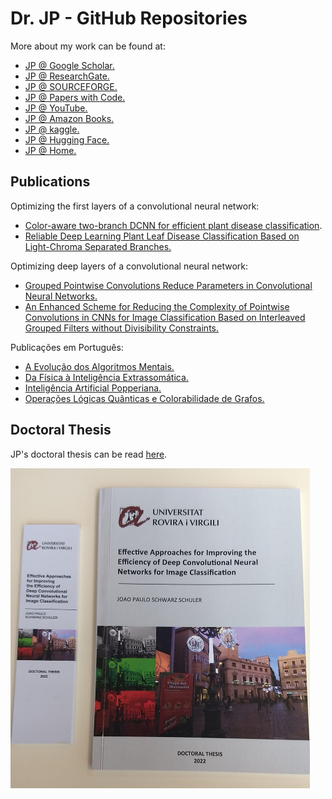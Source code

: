 # Dr. JP - GitHub Repositories

More about my work can be found at:
- [JP @ Google Scholar.](https://scholar.google.com/citations?hl=en&user=VACOLssAAAAJ)
- [JP @ ResearchGate.](https://www.researchgate.net/profile/Joao-Paulo-Schwarz-Schuler)
- [JP @ SOURCEFORGE.](https://sourceforge.net/u/jpss/profile/)
- [JP @ Papers with Code.](https://paperswithcode.com/search?q=author%3AJoao+Paulo+Schwarz+Schuler)
- [JP @ YouTube.](https://www.youtube.com/@artificial-intelligence-pascal)
- [JP @ Amazon Books.](https://www.amazon.com/stores/Dr.-Joao-Paulo-Schwarz-Schuler/author/B0BT9VJ45F)
- [JP @ kaggle.](https://www.kaggle.com/joaopauloschuler/datasets)
- [JP @ Hugging Face.](https://huggingface.co/schuler)
- [JP @ Home.](http://www.schulers.com/jpss/)

## Publications
Optimizing the first layers of a convolutional neural network:
- [Color-aware two-branch DCNN for efficient plant disease classification](https://www.researchgate.net/publication/361511874_Color-Aware_Two-Branch_DCNN_for_Efficient_Plant_Disease_Classification).
- [Reliable Deep Learning Plant Leaf Disease Classification Based on Light-Chroma Separated Branches.](https://www.researchgate.net/publication/355215213_Reliable_Deep_Learning_Plant_Leaf_Disease_Classification_Based_on_Light-Chroma_Separated_Branches)

Optimizing deep layers of a convolutional neural network:
- [Grouped Pointwise Convolutions Reduce Parameters in Convolutional Neural Networks.](https://www.researchgate.net/publication/360226228_Grouped_Pointwise_Convolutions_Reduce_Parameters_in_Convolutional_Neural_Networks)
- [An Enhanced Scheme for Reducing the Complexity of Pointwise Convolutions in CNNs for Image Classification Based on Interleaved Grouped Filters without Divisibility Constraints.](https://www.researchgate.net/publication/363413038_An_Enhanced_Scheme_for_Reducing_the_Complexity_of_Pointwise_Convolutions_in_CNNs_for_Image_Classification_Based_on_Interleaved_Grouped_Filters_without_Divisibility_Constraints)

Publica&ccedil;&otilde;es em Portugu&ecirc;s:
- [A Evolu&#231;&#227;o dos Algoritmos Mentais.](https://www.researchgate.net/publication/357204541_A_Evolucao_dos_Algoritmos_Mentais)
- [Da F&#237;sica &#224; Intelig&#234;ncia Extrassom&#225;tica.](https://www.researchgate.net/publication/365687206_DA_FISICA_A_INTELIGENCIA_EXTRASSOMATICA)
- [Intelig&#234;ncia Artificial Popperiana.](https://www.researchgate.net/publication/357164807_Inteligencia_Artificial_Popperiana)
- [Opera&#231;&#245;es L&#243;gicas Qu&#226;nticas e Colorabilidade de Grafos.](https://www.researchgate.net/publication/357205247_Operacoes_Logicas_Quanticas_e_Colorabilidade_de_Grafos)


## Doctoral Thesis
JP's doctoral thesis can be read [here](https://www.researchgate.net/publication/365687628_Effective_Approaches_for_Improving_the_Efficiency_of_Deep_Convolutional_Neural_Networks_for_Image_Classification "Effective Approaches for Improving the Efficiency of Deep Convolutional Neural Networks for Image Classification").

<img align="left" src="printed-small.jpg" height="512">
